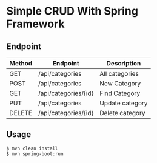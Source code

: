 # Simple CRUD With Spring Framework


## Endpoint
| Method | Endpoint             | Description     |
|--------|----------------------|-----------------|
| GET    | /api/categories      | All categories  |
| POST   | /api/categories      | New Category    |
| GET    | /api/categories/{id} | Find Category   |
| PUT    | /api/categories      | Update category |
| DELETE | /api/categories/{id} | Delete category |

## Usage

```command
$ mvn clean install
$ mvn spring-boot:run
```
